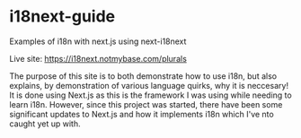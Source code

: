 # i18next-guide
Examples of i18n with next.js using next-i18next

Live site: https://i18next.notmybase.com/plurals

The purpose of this site is to both demonstrate how to use i18n, but also explains, by demonstration of various language quirks, why it is neccesary! It is done using Next.js as this is the framework I was using while needing to learn i18n. However, since this project was started, there have been some significant updates to Next.js and how it implements i18n which I've nto caught yet up with.
